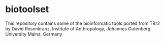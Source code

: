 # biotoolset
This repository contains some of the bioinformatic tools ported from TBr2 by David Rosenkranz, Institute of Anthropology, Johannes Gutenberg University Mainz, Germany